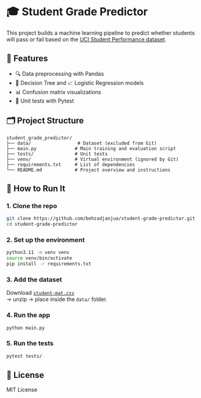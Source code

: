 # 🎓 Student Grade Predictor

This project builds a machine learning pipeline to predict whether students will pass or fail based on the [UCI Student Performance dataset](https://archive.ics.uci.edu/ml/datasets/student+performance).

## 📌 Features

- 🔍 Data preprocessing with Pandas
- 🌲 Decision Tree and 📈 Logistic Regression models
- 📊 Confusion matrix visualizations
- 🧪 Unit tests with Pytest

## 🗂️ Project Structure

```
student_grade_predictor/
├── data/                 # Dataset (excluded from Git)
├── main.py              # Main training and evaluation script
├── tests/               # Unit tests
├── venv/                # Virtual environment (ignored by Git)
├── requirements.txt     # List of dependencies
└── README.md            # Project overview and instructions
```

## 🚀 How to Run It

### 1. Clone the repo
```bash
git clone https://github.com/behzadjanjua/student-grade-predictor.git
cd student-grade-predictor
```

### 2. Set up the environment
```bash
python3.11 -m venv venv
source venv/bin/activate
pip install -r requirements.txt
```

### 3. Add the dataset
Download [`student-mat.csv`](https://archive.ics.uci.edu/ml/machine-learning-databases/00320/student.zip)  
→ unzip → place inside the `data/` folder.

### 4. Run the app
```bash
python main.py
```

### 5. Run the tests
```bash
pytest tests/
```

## 📝 License
MIT License